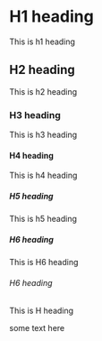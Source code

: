 # H1 heading
This is h1 heading

## H2 heading
This is h2 heading

### H3 heading
This is h3 heading

#### H4 heading
This is h4 heading

##### H5 heading
This is h5 heading

##### H6 heading
This is H6 heading

###### H6 heading
This is H heading


some text here
